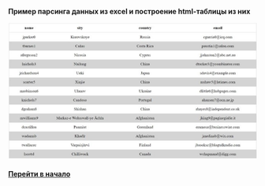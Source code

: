 **Пример парсинга данных из excel и построение html-таблицы из них**

![](../img/parsing-csv.jpg "parsing-csv")


#### [Перейти в начало](https://github.com/tsvetkovpro/sources#server)